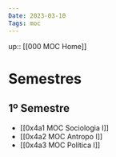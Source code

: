 ```yaml
---
Date: 2023-03-10
Tags: moc
---
```

up:: [[000 MOC Home]]

# Semestres
## 1º Semestre
- [[0x4a1 MOC Sociologia I]]
- [[0x4a2 MOC Antropo I]]
- [[0x4a3 MOC Política I]]

